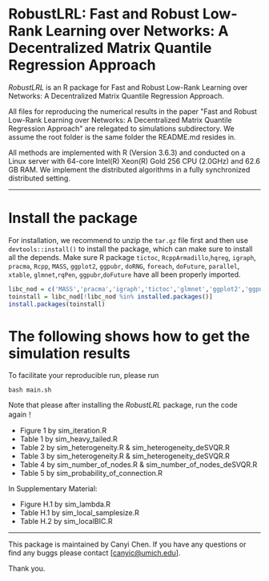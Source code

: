



# RobustLRL: Fast and Robust Low-Rank Learning over Networks: A Decentralized Matrix Quantile Regression Approach

*RobustLRL* is an R package for Fast and Robust Low-Rank Learning over Networks: A Decentralized Matrix Quantile Regression Approach. 

All files for reproducing the numerical results in the paper 
"Fast and Robust Low-Rank Learning over Networks: A Decentralized Matrix Quantile Regression Approach" are relegated to simulations subdirectory. We assume the root folder is the same folder the README.md resides in. 

All methods are implemented with R (Version 3.6.3) and conducted on a Linux server with 64-core Intel(R) Xeon(R) Gold 256 CPU (2.0GHz) and 62.6 GB RAM. We implement the distributed algorithms in a fully synchronized distributed setting.

***




# Install the package

For installation, we recommend to unzip the `tar.gz` file first and then use `devtools::install()` to install the package, which can make sure to install all the depends. Make sure R package `tictoc`, `RcppArmadillo`,`hqreg`, `igraph`, `pracma`, `Rcpp`, `MASS`, `ggplot2`, `ggpubr`, `doRNG`, `foreach`, `doFuture`, `parallel`, `xtable`, `glmnet`,`rqPen`, `ggpubr`,`doFuture` have all been properly imported.

```R
libc_nod = c('MASS','pracma','igraph','tictoc','glmnet','ggplot2','ggpubr','doRNG','foreach','doFuture','parallel','xtable','rqPen','cqrReg','hqreg','decentralizedCQR')
toinstall = libc_nod[!libc_nod %in% installed.packages()]
install.packages(toinstall)
```


#  The following shows how to get the simulation results 

To facilitate your reproducible run, please run

```shell
bash main.sh
```
Note that please after installing the *RobustLRL* package, run the code again！

  - Figure  1 by sim_iteration.R
  - Table 1  by sim_heavy_tailed.R
  - Table 2  by sim_heterogeneity.R & sim_heterogeneity_deSVQR.R
  - Table 3  by sim_heterogeneity.R & sim_heterogeneity_deSVQR.R
  - Table 4  by sim_number_of_nodes.R & sim_number_of_nodes_deSVQR.R
  - Table 5  by sim_probability_of_connection.R

In Supplementary Material:

  - Figure H.1 by sim_lambda.R
  - Table H.1  by sim_local_samplesize.R
  - Table H.2  by sim_localBIC.R

***

This package is maintained by Canyi Chen. If you have any questions or find any buggs please contact [canyic@umich.edu]. 

Thank you.



